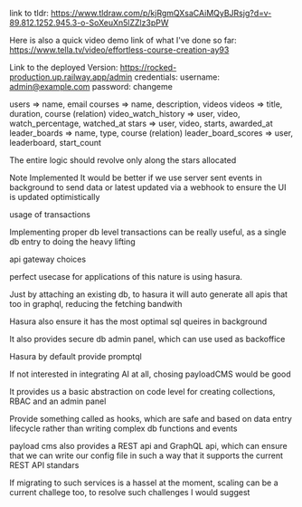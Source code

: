 link to tldr: https://www.tldraw.com/p/kjRgmQXsaCAiMQyBJRsjg?d=v-89.812.1252.945.3-o-SoXeuXn5lZZlz3pPW

Here is also a quick video demo link of what I've done so far: https://www.tella.tv/video/effortless-course-creation-ay93

Link to the deployed Version: https://rocked-production.up.railway.app/admin
credentials:
username: admin@example.com
password: changeme

users => name, email
courses => name, description, videos
videos => title, duration, course (relation)
video_watch_history => user, video, watch_percentage, watched_at
stars => user, video, starts, awarded_at
leader_boards => name, type, course (relation)
leader_board_scores => user, leaderboard, start_count

The entire logic should revolve only along the stars allocated

Note Implemented
It would be better if we use server sent events in background to send data
or latest updated via a webhook to ensure the UI is updated optimistically

usage of transactions

Implementing proper db level transactions can be really useful,
as a single db entry to doing the heavy lifting

api gateway choices

perfect usecase for applications of this nature is using hasura.

Just by attaching an existing db, to hasura it will auto generate all apis
that too in graphql, reducing the fetching bandwith

Hasura also ensure it has the most optimal sql queires in background

It also provides secure db admin panel, which can use used as backoffice

Hasura by default provide promptql

If not interested in integrating AI at all, chosing payloadCMS would be good

It provides us a basic abstraction on code level for creating collections, RBAC
and an admin panel

Provide something called as hooks, which are safe and based on data entry lifecycle
rather than writing complex db functions and events

payload cms also provides a REST api and GraphQL api, which can ensure that we
can write our config file in such a way that it supports the current REST API
standars

If migrating to such services is a hassel at the moment,
scaling can be a current challege too, to resolve such challenges I would suggest
